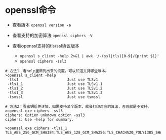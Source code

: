 # openssl命令

* 查看版本
`openssl version -a`

* 查看支持的加密算法
`openssl ciphers -V`

* 查看openssl支持的tls/ssl协议版本  
  * `openssl s_client -help 2>&1 | awk '/-(ssl|tls)[0-9]/{print $1}'`
  * `openssl ciphers -ssl3`  

```
# 方法1：看help里面列出来的设置，可以知道支持哪些版本。
>openssl s_client -help
 -tls1                      Just use TLSv1
 -tls1_1                    Just use TLSv1.1
 -tls1_2                    Just use TLSv1.2
 -tls1_3                    Just use TLSv1.3
 -tsmssl                    Just use tsmssl
```
```
# 方法2：看密钥组件详情，如果支持某个版本，就会打印对应的算法，否则就是不支持。
>openssl.exe ciphers -ssl3
ciphers: Option unknown option -ssl3
ciphers: Use -help for summary.

>openssl.exe ciphers -tls1_1
TLS_AES_256_GCM_SHA384:TLS_AES_128_GCM_SHA256:TLS_CHACHA20_POLY1305_SHA256:T
```